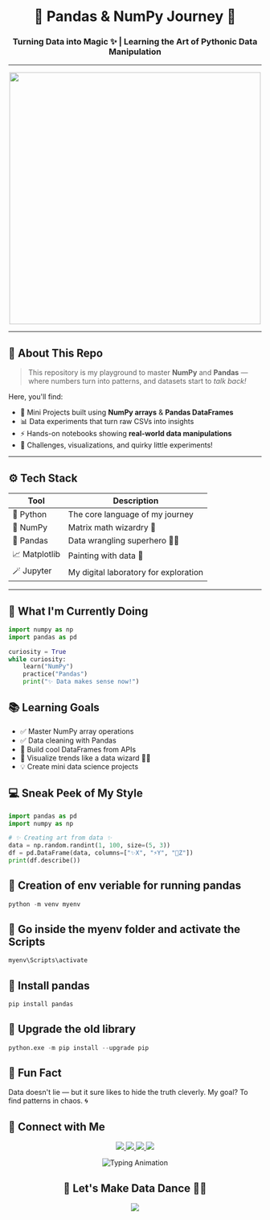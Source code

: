 <!-- 🌟 PROFILE README: Python | Pandas | NumPy | Data Science Journey 🚀 -->

<h1 align="center">🐍 Pandas & NumPy Journey 🚀</h1>
<h3 align="center">Turning Data into Magic ✨ | Learning the Art of Pythonic Data Manipulation</h3>

---

<p align="center">
  <img src="https://media.tenor.com/0Yq2XgqZfOcAAAAd/python-coding.gif" width="500"/>
</p>

---

## 🧠 About This Repo

> This repository is my playground to master **NumPy** and **Pandas** —  
> where numbers turn into patterns, and datasets start to _talk back!_

Here, you'll find:

- 🧩 Mini Projects built using **NumPy arrays** & **Pandas DataFrames**
- 📊 Data experiments that turn raw CSVs into insights
- ⚡ Hands-on notebooks showing **real-world data manipulations**
- 🎯 Challenges, visualizations, and quirky little experiments!

---

## ⚙️ Tech Stack

| Tool          | Description                           |
| ------------- | ------------------------------------- |
| 🐍 Python     | The core language of my journey       |
| 🧮 NumPy      | Matrix math wizardry 🧠               |
| 🐼 Pandas     | Data wrangling superhero 🦸‍♂️           |
| 📈 Matplotlib | Painting with data 🎨                 |
| 🪄 Jupyter    | My digital laboratory for exploration |

---

## 🌈 What I'm Currently Doing

```python
import numpy as np
import pandas as pd

curiosity = True
while curiosity:
    learn("NumPy")
    practice("Pandas")
    print("✨ Data makes sense now!")
```

## 📚 Learning Goals

- ✅ Master NumPy array operations
- ✅ Data cleaning with Pandas
- 🚀 Build cool DataFrames from APIs
- 🎨 Visualize trends like a data wizard 🧙‍♂️
- 💡 Create mini data science projects

## 💻 Sneak Peek of My Style

```python
import pandas as pd
import numpy as np

# ✨ Creating art from data ✨
data = np.random.randint(1, 100, size=(5, 3))
df = pd.DataFrame(data, columns=["✨X", "⚡Y", "🚀Z"])
print(df.describe())
```

## 🔗 Creation of env veriable for running pandas

```python
python -m venv myenv
```

## 🔗 Go inside the **myenv** folder and activate the Scripts

```python
myenv\Scripts\activate
```

## 🔗 Install pandas

```python
pip install pandas
```

## 🔗 Upgrade the old library

```python
python.exe -m pip install --upgrade pip
```

## 🧩 Fun Fact

Data doesn't lie — but it sure likes to hide the truth cleverly.
My goal? To find patterns in chaos. 🌀

## 🔗 Connect with Me

<p align="center">
  <a href="https://github.com/nil1902" target="_blank">
    <img src="https://img.shields.io/badge/-GitHub-black?style=for-the-badge&logo=github&logoColor=white" />
  </a>
  <a href="https://www.linkedin.com/in/nilimesh-pal-3882ab162/" target="_blank">
    <img src="https://img.shields.io/badge/-LinkedIn-0077B5?style=for-the-badge&logo=linkedin&logoColor=white" />
  </a>
  <a href="mailto:nilimeshpal15@gmail.com" target="_blank">
    <img src="https://img.shields.io/badge/-Gmail-D14836?style=for-the-badge&logo=gmail&logoColor=white" />
  </a>
  <a href="https://nilimesh-portfolio.vercel.app/" target="_blank">
    <img src="https://img.shields.io/badge/-Portfolio-1abc9c?style=for-the-badge&logo=vercel&logoColor=white" />
  </a>
</p>

<p align="center">
    <img src="https://readme-typing-svg.demolab.com/?font=Fira+Code&weight=600&size=24&pause=1000&color=00C9A7&center=true&vCenter=true&width=550&lines=Keep+Learning+%F0%9F%93%9A;Keep+Building+%F0%9F%92%BB;Keep+Exploring+%F0%9F%9A%80;Data+Is+Beautiful+%E2%9C%A8" 
         alt="Typing Animation" />
</p>

<h2 align="center">💫 Let's Make Data Dance 💃🕺</h2>

<p align="center">
  <img src="https://capsule-render.vercel.app/api?type=waving&color=gradient&height=100&section=footer"/>
</p>
